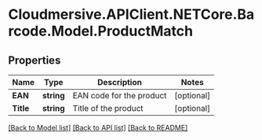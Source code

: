 # Cloudmersive.APIClient.NETCore.Barcode.Model.ProductMatch
## Properties

Name | Type | Description | Notes
------------ | ------------- | ------------- | -------------
**EAN** | **string** | EAN code for the product | [optional] 
**Title** | **string** | Title of the product | [optional] 

[[Back to Model list]](../README.md#documentation-for-models) [[Back to API list]](../README.md#documentation-for-api-endpoints) [[Back to README]](../README.md)

